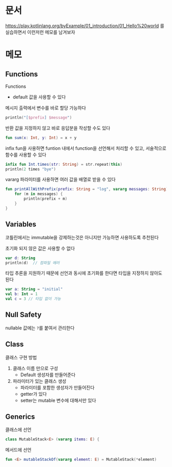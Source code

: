 # 문서
https://play.kotlinlang.org/byExample/01_introduction/01_Hello%20world 를 실습하면서 이런저런 메모를 남겨보자

# 메모
## Functions
Functions
- default 값을 사용할 수 있다

메시지 출력에서 변수를 바로 할당 가능하다
```kotlin
println("[$prefix] $message")
```

반환 값을 지정하지 않고 바로 응답분을 작성할 수도 있다
```kotlin
fun sum(x: Int, y: Int) = x + y
```

infix fun을 사용하면 funtion 내에서 function을 선언해서 처리할 수 있고, 서술적으로 함수를 사용할 수 있다
```kotlin
infix fun Int.times(str: String) = str.repeat(this)
println(2 times "bye")
```

vararg 파라미터를 사용하면 여러 값을 배열로 받을 수 있다
```kotlin
fun printAllWithPrefix(prefix: String = "log", vararg messages: String) {
    for (m in messages) {
        println(prefix + m)
    }
}
```

## Variables
코틀린에서는 immutable을 강제하는것은 아니지만 가능하면 사용하도록 추천된다

초기화 되지 않은 값은 사용할 수 없다
```kotlin
var d: String
println(d)  // 컴파일 에러
```

타입 추론을 지원하기 때문에 선언과 동시에 초기화를 한다면 타입을 지정하지 않아도 된다
```kt
var a: String = "initial"
val b: Int = 1
val c = 3 // 타입 없이 가능
```

## Null Safety
nullable 값에는 `?`를 붙여서 관리한다

## Class
클래스 구현 방법
1. 클래스 이름 만으로 구성
   - Default 생성자를 만들어준다
2. 파라미터가 있는 클래스 생성
   - 파라미터를 포함한 생성자가 만들어진다
   - getter가 있다
   - setter는 mutable 변수에 대해서만 있다

## Generics
클래스에 선언
```kt
class MutableStack<E> (vararg items: E) {
```

메서드에 선언
```kt
fun <E> mutableStackOf(vararg element: E) = MutableStack(*element)
```